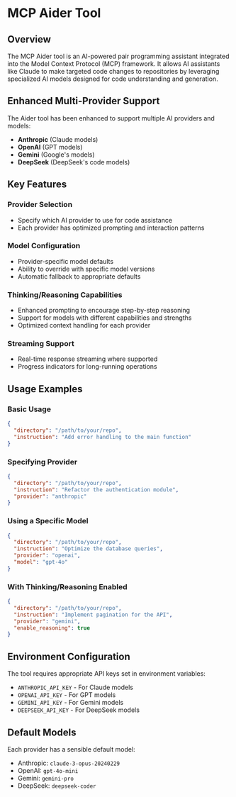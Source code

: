 # MCP Aider Tool

## Overview

The MCP Aider tool is an AI-powered pair programming assistant integrated into the Model Context Protocol (MCP) framework. It allows AI assistants like Claude to make targeted code changes to repositories by leveraging specialized AI models designed for code understanding and generation.

## Enhanced Multi-Provider Support

The Aider tool has been enhanced to support multiple AI providers and models:

- **Anthropic** (Claude models)
- **OpenAI** (GPT models)
- **Gemini** (Google's models)
- **DeepSeek** (DeepSeek's code models)

## Key Features

### Provider Selection
- Specify which AI provider to use for code assistance
- Each provider has optimized prompting and interaction patterns

### Model Configuration
- Provider-specific model defaults
- Ability to override with specific model versions
- Automatic fallback to appropriate defaults

### Thinking/Reasoning Capabilities
- Enhanced prompting to encourage step-by-step reasoning
- Support for models with different capabilities and strengths
- Optimized context handling for each provider

### Streaming Support
- Real-time response streaming where supported
- Progress indicators for long-running operations

## Usage Examples

### Basic Usage
```json
{
  "directory": "/path/to/your/repo",
  "instruction": "Add error handling to the main function"
}
```

### Specifying Provider
```json
{
  "directory": "/path/to/your/repo",
  "instruction": "Refactor the authentication module",
  "provider": "anthropic"
}
```

### Using a Specific Model
```json
{
  "directory": "/path/to/your/repo",
  "instruction": "Optimize the database queries",
  "provider": "openai",
  "model": "gpt-4o"
}
```

### With Thinking/Reasoning Enabled
```json
{
  "directory": "/path/to/your/repo",
  "instruction": "Implement pagination for the API",
  "provider": "gemini",
  "enable_reasoning": true
}
```

## Environment Configuration

The tool requires appropriate API keys set in environment variables:

- `ANTHROPIC_API_KEY` - For Claude models
- `OPENAI_API_KEY` - For GPT models
- `GEMINI_API_KEY` - For Gemini models
- `DEEPSEEK_API_KEY` - For DeepSeek models

## Default Models

Each provider has a sensible default model:

- Anthropic: `claude-3-opus-20240229`
- OpenAI: `gpt-4o-mini`
- Gemini: `gemini-pro`
- DeepSeek: `deepseek-coder`
